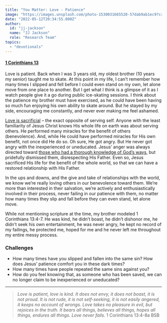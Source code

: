 ```yaml
---
title: "You Matter: Love - Patience"
image: "https://images.unsplash.com/photo-1530031665520-57dab9ab1ec9?crop=entropy&cs=srgb&fm=jpg&ixid=Mnw5NjYxfDB8MXxzZWFyY2h8MTB8fFRydXRofGVufDB8fHx8MTYxODIzNjM3Mw&ixlib=rb-1.2.1&q=85"
date: "2022-05-12T20:34:55.000Z"
author:
  id: "jj-jackson"
  name: "JJ Jackson"
  role: "Research Team"
topics:
  - "devotionals"
---
```

#### [1 Corinthians 13][1]

Love is patient. Back when I was 3 years old, my oldest brother (10 years my senior) taught me to skate. At this point in my life, I can’t remember how many times I slipped and fell before I could even stand on my own, let alone move from one place to another. But I get what I think is a glimpse of it as I watch people give it a go during public ice-skating sessions. I think about the patience my brother must have exercised, as he could have been having so much fun enjoying his own ability to skate around. But he stayed by my side, encouraging me constantly, and never ever making me feel ashamed.

[Love is sacrificial][2] – the exact opposite of serving self. Anyone with the least familiarity of Jesus Christ knows His whole life on earth was about serving others. He performed many miracles for the benefit of others (benevolence). And, while He could have performed miracles for His own benefit, not once did He do so. Oh sure, He got angry. But He never got angry with the inexperienced or uneducated. Jesus’ anger was always directed toward [those who had a thorough knowledge of God’s ways,][3] but pridefully dismissed them, disrespecting His Father. Even so, Jesus sacrificed His life for the benefit of the whole world, so that we can have a restored relationship with His Father.

In the ups and downs, and the give and take of relationships with the world, we know we’re really loving others in our benevolence toward them. We’re more than interested in their salvation, we’re actively and enthusiastically involved in their process, never failing in our patience with them, no matter how many times they slip and fall before they can even stand, let alone move.

While not mentioning scripture at the time, my brother modeled 1 Corinthians 13:4-7. He was kind, he didn’t boast, he didn’t dishonor me, he didn’t seek his own entertainment, he was never angry, he kept no record of my failings, he protected me, hoped for me and he never left me throughout my entire messy process.

### Challenges
- How many times have you slipped and fallen into the same sin? How does Jesus’ patience comfort you in these dark times?
- How many times have people repeated the same sins against you?
- How do you feel knowing that, as someone who has been saved, we can no longer claim to be inexperienced or uneducated?

----

> _Love is patient, love is kind. It does not envy, it does not boast, it is not proud. It is not rude, it is not self-seeking, it is not easily angered, it keeps no account of wrongs. Love takes no pleasure in evil, but rejoices in the truth. It bears all things, believes all things, hopes all things, endures all things. Love never fails._ 1 Corinthians 13:4-8a BSB

[1]: https://biblehub.com/bsb/1_corinthians/13.htm
[2]: https://biblehub.com/hebrews/13-16.htm
[3]: https://www.biblegateway.com/passage/?search=Matthew+23%3A29%2C+33&version=NIV
